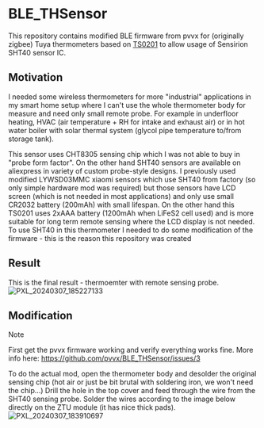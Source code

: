 # BLE_THSensor
This repository contains modified BLE firmware from pvvx for (originally zigbee) Tuya thermometers based on [TS0201](https://pvvx.github.io/TS0201_TZ3000) to allow usage of Sensirion SHT40 sensor IC.

## Motivation
I needed some wireless thermometers for more "industrial" applications in my smart home setup where I can't use the whole thermometer body for measure and need only small remote probe. For example in underfloor heating, HVAC (air temperature + RH for intake and exhaust air) or in hot water boiler with solar thermal system (glycol pipe temperature to/from storage tank). 

This sensor uses CHT8305 sensing chip which I was not able to buy in "probe form factor". On the other hand SHT40 sensors are available on aliexpress in variety of custom probe-style designs. I previously used modified LYWSD03MMC xiaomi sensors which use SHT40 from factory (so only simple hardware mod was required) but those sensors have LCD screen (which is not needed in most applications) and only use small CR2032 battery (200mAh) with small lifespan. On the other hand this TS0201 uses 2xAAA battery (1200mAh when LiFeS2 cell used) and is more suitable for long term remote sensing where the LCD display is not needed.
To use SHT40 in this thermometer I needed to do some modification of the firmware - this is the reason this repository was created

## Result
This is the final result - thermoemter with remote sensing probe. 
![PXL_20240307_185227133](https://github.com/landrysik/BLE_THSensor/assets/124715451/58f63bc2-2a85-486c-a338-33f6cc31ad95)

## Modification
> [!NOTE]
> First get the pvvx firmware working and verify everything works fine. More info here: https://github.com/pvvx/BLE_THSensor/issues/3

To do the actual mod, open the thermometer body and desolder the original sensing chip (hot air or just be bit brutal with soldering iron, we won't need the chip...)
Drill the hole in the top cover and feed through the wire from the SHT40 sensing probe. Solder the wires according to the image below directly on the ZTU module (it has nice thick pads).![PXL_20240307_183910697](https://github.com/landrysik/BLE_THSensor/assets/124715451/11ee4473-1e1f-4232-a5e7-961d3af75bef)
